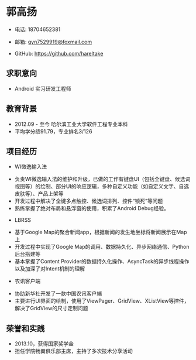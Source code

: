 郭高扬
========================================

- 电话: 18704652381

- 邮箱: gyn7529919@foxmail.com

- GitHub: https://github.com/hareltake

求职意向
--------

-  Android 实习研发工程师

教育背景
--------

- 2012.09 - 至今 哈尔滨工业大学软件工程专业本科
- 平均学分绩91.79，专业排名3/126

项目经历
--------

- WI微逸输入法
<div class="description">
<ul>
<li>负责WI微逸输入法的维护和升级，已做的工作有键盘UI（包括全键盘、候选词视图等）的绘制、部分UI的响应逻辑，多种自定义功能（如自定义文字、自选皮肤等）、产品上架等</li>
<li>开发过程中解决了全键多点触控、候选词排列、控件“锁死”等问题</li>
<li>熟练掌握了绝对布局和悬浮窗的使用，积累了Android Debug经验。</li>
</ul>
</div>

- LBRSS
<div class="description">
<ul>
<li>基于Google Map的聚合新闻app，根据新闻的发生地坐标将新闻展示在Map上</li>
<li>开发过程中实现了Google Map的调用、数据持久化、异步网络通信、Python后台搭建等</li>
<li>基本掌握了Content Provider的数据持久化操作、AsyncTask的异步线程操作以及加深了对Intent机制的理解</li>
</ul>
</div>

- 农讯客户端
<div class="description">
<ul>
<li>协助新华社开发了一款中国农讯客户端</li>
<li>主要进行UI界面的绘制，使用了ViewPager、GridView、XListView等控件，解决了GridView的尺寸定制问题</li>
</ul>
<div>

荣誉和实践
--------

- 2013.10，获得国家奖学金
- 担任学院畅翼俱乐部主席，主持了多次技术分享活动
